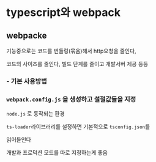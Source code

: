 # typescript와 webpack

## webpacke

기능중으로는 코드를 번들링(묶음)해서 http요청을 줄인다,

코드의 사이즈를 줄인다, 빌드 단계를 줄이고 개발서버 제공 등등

### - 기본 사용방법

### `webpack.config.js` 을 생성하고 설절값들을 지정

`node.js` 로 동작되는 환경

`ts-loader`라이브러리를 설정하면 기본적으로 `tsconfig.json`를

읽어들인다

개발과 프로덕션 모드를 따로 지정하는게 좋음
